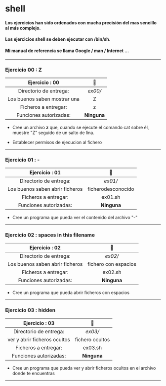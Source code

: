 # shell

#### Los ejercicios han sido ordenados con mucha precisión del mas sencillo al más complejo.

#### Los ejercicios shell se deben ejecutar con /bin/sh.

#### Mi manual de referencia se llama Google / man / Internet ...

********************************************************************************

### Ejercicio 00 : Z

|     Ejercicio : 00                | 🦖​ |
| :--------------------------------:| :---------: |
|    Directorio de entrega:         |   *ex00/*    |
|    Los buenos saben mostrar una   |  Z          |
|   Ficheros a entregar:            |  z          |
| Funciones autorizadas:            | **Ninguna** |

- Cree un archivo **z** que, cuando se ejecute el comando cat sobre él, muestre "Z" seguido de un salto de lína.

- Establecer permisos de ejecucion al fichero 

********************************************************************************

### Ejercicio 01 : -

|     Ejercicio : 01                | 🦖​ |
| :--------------------------------:| :---------: |
|    Directorio de entrega:         |   *ex01/*    |
|  Los buenos saben abrir ficheros  |ficherodesconocido|
|   Ficheros a entregar:            |   ex01.sh   |
| Funciones autorizadas:            | **Ninguna** |

- Cree un programa que pueda ver el contenido del archivo "-"

********************************************************************************

### Ejercicio 02 : spaces in this filename

|     Ejercicio : 02                 | 🦖​ |
| :--------------------------------:| :---------: |
|    Directorio de entrega:         |   *ex02/*    |
|  Los buenos saben abrir ficheros  |fichero con espacios|
|   Ficheros a entregar:            |   ex02.sh   |
| Funciones autorizadas:            | **Ninguna** |

- Cree un programa que pueda abrir ficheros con espacios 

*********************************************************************************

### Ejercicio 03 : hidden 

|     Ejercicio : 03                 | 🦖​ |
| :--------------------------------:| :---------: |
|    Directorio de entrega:         |   *ex03/*    |
|  ver y abrir ficheros ocultos     |fichero ocultos|
|   Ficheros a entregar:            |   ex03.sh   |
| Funciones autorizadas:            | **Ninguna** |

- Cree un programa que pueda ver y abrir ficheros ocultos en el archivo donde te encuentras 

*********************************************************************************
